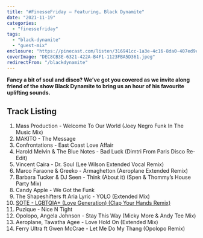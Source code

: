 ```yaml
---
title: "#FinesseFriday – Featuring… Black Dynamite"
date: "2021-11-19"
categories:
  - "finessefriday"
tags:
  - "black-dynamite"
  - "guest-mix"
enclosure: "https://pinecast.com/listen/316941cc-1a3e-4c16-8da0-407ed9c0de1c.mp3 148579541 audio/mpeg "
coverImage: "DEC8CB3E-6321-422A-B4F1-1123FBA5D361.jpeg"
redirectFrom: "/blackdynamite"
---
```


**Fancy a bit of soul and disco? We’ve got you covered as we invite along friend of the show Black Dynamite to bring us an hour of his favourite uplifting sounds.**

## Track Listing

1. Mass Production - Welcome To Our World (Joey Negro Funk In The Music Mix)
2. MAKITO - The Message
3. Confrontations - East Coast Love Affair
4. Harold Melvin & The Blue Notes - Bad Luck (Dimtri From Paris Disco Re-Edit)
5. Vincent Caira - Dr. Soul (Lee Wilson Extended Vocal Remix)
6. Marco Faraone & Greeko - Armaghetton (Aeroplane Extended Remix)
7. Barbara Tucker & DJ Seen - Think (About it) (Spen & Thommy’s House Party Mix)
8. Candy Apple - We Got the Funk
9. The Shapeshifters ft Aria Lyric - YOLO (Extended Mix)
10. [SOTE - LGBTQIA+ (Love Generation) (Clap Your Hands Remix)](https://www.beatport.com/release/lgbtqia-love-generation/3473567)
11. Puzique - Nice N Tight
12. Opolopo, Angela Johnson - Stay This Way (Micky More & Andy Tee Mix)
13. Aeroplane, Tawatha Agee - Love Hold On (Extended Mix)
14. Ferry Ultra ft Gwen McCrae - Let Me Do My Thang (Opolopo Remix)
